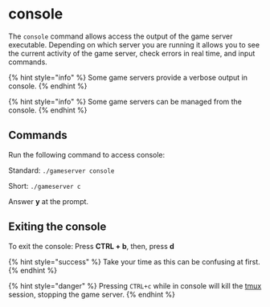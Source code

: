 # console

The `console` command allows access the output of the game server executable. Depending on which server you are running it allows you to see the current activity of the game server, check errors in real time, and input commands.

{% hint style="info" %}
Some game servers provide a verbose output in console.
{% endhint %}

{% hint style="info" %}
Some game servers can be managed from the console.
{% endhint %}

## Commands

Run the following command to access console:

Standard: `./gameserver console`

Short: `./gameserver c`

Answer **y** at the prompt.

## Exiting the console

To exit the console: Press **CTRL + b**, then, press **d**

{% hint style="success" %}
Take your time as this can be confusing at first.
{% endhint %}

{% hint style="danger" %}
Pressing `CTRL+c` while in console will kill the [tmux](../requirements/tmux.md) session, stopping the game server.
{% endhint %}



